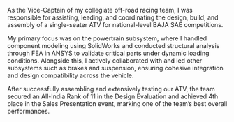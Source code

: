 As the Vice-Captain of my collegiate off-road racing team, I was responsible for assisting, leading, and coordinating the design, build, and assembly of a single-seater ATV for national-level BAJA SAE competitions.

My primary focus was on the powertrain subsystem, where I handled component modeling using SolidWorks and conducted structural analysis through FEA in ANSYS to validate critical parts under dynamic loading conditions. Alongside this, I actively collaborated with and led other subsystems such as brakes and suspension, ensuring cohesive integration and design compatibility across the vehicle. 

After successfully assembling and extensively testing our ATV, the team secured an All-India Rank of 11 in the Design Evaluation and achieved 4th place in the Sales Presentation event, marking one of the team’s best overall performances.
